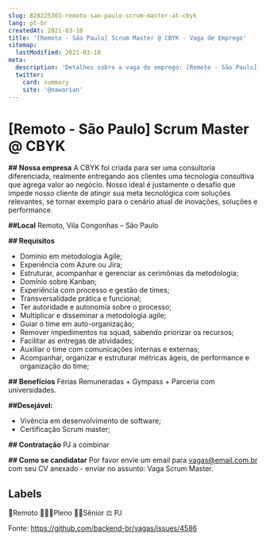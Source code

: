```yaml
---
slug: 828225303-remoto-sao-paulo-scrum-master-at-cbyk
lang: pt-br
createdAt: 2021-03-10
title: '[Remoto - São Paulo] Scrum Master @ CBYK - Vaga de Emprego'
sitemap:
  lastModified: 2021-03-10
meta:
  description: 'Detalhes sobre a vaga de emprego: [Remoto - São Paulo] Scrum Master @ CBYK'
  twitter:
    card: summary
    site: '@nawarian'
---
```


# [Remoto - São Paulo] Scrum Master @ CBYK

**## Nossa empresa**
A CBYK foi criada para ser uma consultoria diferenciada, realmente entregando aos clientes uma tecnologia consultiva que agrega valor ao negócio. Nosso ideal é justamente o desafio que impede nosso cliente de atingir sua meta tecnológica com soluções relevantes, se tornar exemplo para o cenário atual de inovações, soluções e performance.

**##Local**
Remoto, Vila Congonhas – São Paulo

**## Requisitos**
- Domínio em metodologia Agile;
- Experiência com Azure ou Jira;
- Estruturar, acompanhar e gerenciar as cerimônias da metodologia;
- Domínio sobre Kanban;
- Experiência com processo e gestão de times;
- Transversalidade prática e funcional;
- Ter autoridade e autonomia sobre o processo;
- Multiplicar e disseminar a metodologia agile;
- Guiar o time em auto-organização;
- Remover impedimentos na squad, sabendo priorizar os recursos;
- Facilitar as entregas de atividades;
- Auxiliar o time com comunicações internas e externas;
- Acompanhar, organizar e estruturar métricas ágeis, de performance e organização do time;

**## Benefícios**
Férias Remuneradas + Gympass + Parceria com universidades.

**##Desejável:**
- Vivência em desenvolvimento de software;
- Certificação Scrum master;

**## Contratação**
PJ a combinar

**## Como se candidatar**
Por favor envie um email para vagas@email.com.br com seu CV anexado - enviar no assunto: Vaga Scrum Master.

## Labels
🏢Remoto
👱🏽‍♂️Pleno
🧔🏽Sênior
⚖️ PJ

Fonte: https://github.com/backend-br/vagas/issues/4586
